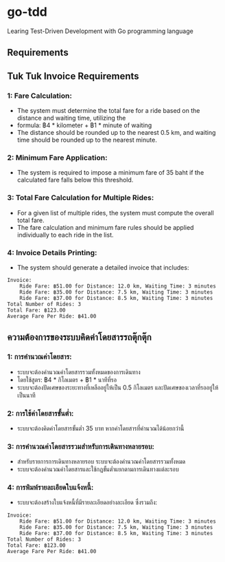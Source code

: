 # go-tdd
Learing Test-Driven Development with Go programming language



## Requirements

## Tuk Tuk Invoice Requirements

### 1: Fare Calculation:
- The system must determine the total fare for a ride based on the distance and waiting time, utilizing the
- formula: ฿4 * kilometer + ฿1 * minute of waiting
- The distance should be rounded up to the nearest 0.5 km, and waiting time should be rounded up to the nearest minute.
### 2: Minimum Fare Application:
- The system is required to impose a minimum fare of 35 baht if the calculated fare falls below this threshold.
### 3: Total Fare Calculation for Multiple Rides:
- For a given list of multiple rides, the system must compute the overall total fare.
- The fare calculation and minimum fare rules should be applied individually to each ride in the list.
### 4: Invoice Details Printing:
- The system should generate a detailed invoice that includes:

```
Invoice:
    Ride Fare: ฿51.00 for Distance: 12.0 km, Waiting Time: 3 minutes
    Ride Fare: ฿35.00 for Distance: 7.5 km, Waiting Time: 3 minutes
    Ride Fare: ฿37.00 for Distance: 8.5 km, Waiting Time: 3 minutes
Total Number of Rides: 3
Total Fare: ฿123.00
Average Fare Per Ride: ฿41.00
```

## ความต้องการของระบบคิดค่าโดยสารรถตุ๊กตุ๊ก

### 1: การคำนวณค่าโดยสาร:
- ระบบจะต้องคำนวณค่าโดยสารรวมทั้งหมดของการเดินทาง
- โดยใช้สูตร: ฿4 * กิโลเมตร + ฿1 * นาทีที่รอ
- ระบบจะต้องปัดเศษของระยะทางที่เหลืออยู่ให้เป็น 0.5 กิโลเมตร และปัดเศษของเวลาที่รออยู่ให้เป็นนาที
### 2: การใช้ค่าโดยสารขั้นต่ำ:
- ระบบจะต้องคิดค่าโดยสารขั้นต่ำ 35 บาท หากค่าโดยสารที่คำนวณได้น้อยกว่านี้
### 3: การคำนวณค่าโดยสารรวมสำหรับการเดินทางหลายรอบ:
- สำหรับรายการการเดินทางหลายรอบ ระบบจะต้องคำนวณค่าโดยสารรวมทั้งหมด
- ระบบจะต้องคำนวณค่าโดยสารและใช้กฎขั้นต่ำแยกตามการเดินทางแต่ละรอบ
### 4: การพิมพ์รายละเอียดใบแจ้งหนี้:
- ระบบจะต้องสร้างใบแจ้งหนี้ที่มีรายละเอียดอย่างละเอียด ซึ่งรวมถึง:
```
Invoice:
    Ride Fare: ฿51.00 for Distance: 12.0 km, Waiting Time: 3 minutes
    Ride Fare: ฿35.00 for Distance: 7.5 km, Waiting Time: 3 minutes
    Ride Fare: ฿37.00 for Distance: 8.5 km, Waiting Time: 3 minutes
Total Number of Rides: 3
Total Fare: ฿123.00
Average Fare Per Ride: ฿41.00
```
